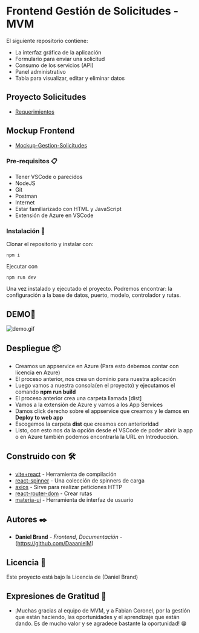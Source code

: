 # Frontend Gestión de Solicitudes - MVM

El siguiente repositorio contiene:

-   La interfaz gráfica de la aplicación
-   Formulario para enviar una solicitud
-   Consumo de los servicios (API)
-   Panel administrativo
-   Tabla para visualizar, editar y eliminar datos

## Proyecto Solicitudes

-   [Requerimientos](https://mvmingenieriadesoftware-my.sharepoint.com/:w:/g/personal/fabian_coronel_mvm_com_co/EZs4DVtHluVDv3GwU3JM-GgB5V8MCbd34AW9uwy-GFfHmQ?e=qjUKbt)

## Mockup Frontend

-   [Mockup-Gestion-Solicitudes](https://xd.adobe.com/view/af9a222b-deba-4611-bbbb-1baf2a11d88f-fac9/)

### Pre-requisitos 📋

-   Tener VSCode o parecidos
-   NodeJS
-   Git
-   Postman
-   Internet
-   Estar familiarizado con HTML y JavaScript
-   Extensión de Azure en VSCode

### Instalación 🔧

Clonar el repositorio y instalar con:

```
npm i
```

Ejecutar con

```
npm run dev
```

Una vez instalado y ejecutado el proyecto. Podremos encontrar: la configuración a la base de datos, puerto, modelo, controlador y rutas.

## DEMO👾

![demo.gif](https://github.com/DaaanielM/front-mvm/blob/master/demo.gif)

## Despliegue 📦

-   Creamos un appservice en Azure (Para esto debemos contar con licencia en Azure)
-   El proceso anterior, nos crea un dominio para nuestra aplicación
-   Luego vamos a nuestra consola(en el proyecto) y ejecutamos el comando **npm run build**
-   El proceso anterior crea una carpeta llamada [dist]
-   Vamos a la extensión de Azure y vamos a los App Services
-   Damos click derecho sobre el appservice que creamos y le damos en **Deploy to web app**
-   Escogemos la carpeta **dist** que creamos con anterioridad
-   Listo, con esto nos da la opción desde el VSCode de poder abrir la app o en Azure también podemos encontrarla la URL en Introducción.

## Construido con 🛠️

-   [vite+react](https://vitejs.dev/guide/) - Herramienta de compilación
-   [react-spinner](https://www.npmjs.com/package/react-spinners) - Una colección de spinners de carga
-   [axios](https://www.npmjs.com/package/mssql) - Sirve para realizar peticiones HTTP
-   [react-router-dom](https://www.npmjs.com/package/react-router-dom) - Crear rutas
-   [materia-ui](https://mui.com/) - Herramienta de interfaz de usuario

## Autores ✒️

-   **Daniel Brand** - _Frontend_, _Documentación_ - (https://github.com/DaaanielM)

## Licencia 📄

Este proyecto está bajo la Licencia de (Daniel Brand)

## Expresiones de Gratitud 🎁

-   ¡Muchas gracias al equipo de MVM, y a Fabian Coronel, por la gestión que están haciendo, las oportunidades y el aprendizaje que están dando. Es de mucho valor y se agradece bastante la oportunidad! 😁
